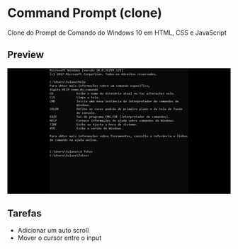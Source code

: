 # Command Prompt (clone)
Clone do Prompt de Comando do Windows 10 em HTML, CSS e JavaScript

## Preview

![preview](https://raw.githubusercontent.com/vagnerlandio/command-prompt-clone/master/prompt.gif)

## Tarefas
- Adicionar um auto scroll
- Mover o cursor entre o input
